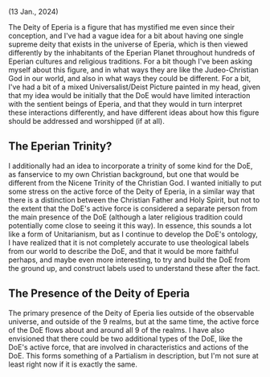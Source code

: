 (13 Jan., 2024)

The Deity of Eperia is a figure that has mystified me even since their conception, and I've had a vague idea for a bit about having one single supreme deity that exists in the universe of Eperia, which is then viewed differently by the inhabitants of the Eperian Planet throughout hundreds of Eperian cultures and religious traditions. For a bit though I've been asking myself about this figure, and in what ways they are like the Judeo-Christian God in our world, and also in what ways they could be different. For a bit, I've had a bit of a mixed Universalist/Deist Picture painted in my head, given that my idea would be initially that the DoE would have limited interaction with the sentient beings of Eperia, and that they would in turn interpret these interactions differently, and have different ideas about how this figure should be addressed and worshipped (if at all). 
## The Eperian Trinity?
I additionally had an idea to incorporate a trinity of some kind for the DoE, as fanservice to my own Christian background, but one that would be different from the Nicene Trinity of the Christian God. I wanted initially to put some stress on the active force of the Deity of Eperia, in a similar way that there is a distinction between the Christian Father and Holy Spirit, but not to the extent that the DoE's active force is considered a separate person from the main presence of the DoE (although a later religious tradition could potentially come close to seeing it this way). In essence, this sounds a lot like a form of Unitarianism, but as I continue to develop the DoE's ontology, I have realized that it is not completely accurate to use theological labels from our world to describe the DoE, and that it would be more faithful perhaps, and maybe even more interesting, to try and build the DoE from the ground up, and construct labels used to understand these after the fact.
## The Presence of the Deity of Eperia
The primary presence of the Deity of Eperia lies outside of the observable universe, and outside of the 9 realms, but at the same time, the active force of the DoE flows about and around all 9 of the realms. I have also envisioned that there could be two additional types of the DoE, like the DoE's active force, that are involved in characteristics and actions of the DoE. This forms something of a Partialism in description, but I'm not sure at least right now if it is exactly the same.